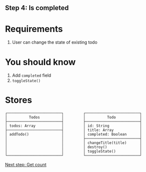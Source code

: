 ## Step 4: Is completed

# Requirements

1. User can change the state of existing todo


# You should know

1. Add `completed` field
2. `toggleState()`


# Stores

```
┌─────────────────────────┐         ┌─────────────────────────┐
│          Todos          │         │          Todo           │
├─────────────────────────┤         ├─────────────────────────┤
│ todos: Array            │         │ id: String              │
├─────────────────────────┤         │ title: Array            │
│ addTodo()               │         │ completed: Boolean      │
│                         │         ├─────────────────────────┤
│                         │         │ changeTitle(title)      │
│                         │         │ destroy()               │
│                         │         │ toggleState()           │
└─────────────────────────┘         └─────────────────────────┘
```

[Next step: Get count](STEP_5.md)
